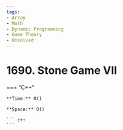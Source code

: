 ```yaml
---
tags:
- Array
- Math
- Dynamic Programming
- Game Theory
- Unsolved
---
```



# 1690. Stone Game VII

=== "C++"

    **Time:** O()

    **Space:** O()

    ``` c++
    ```